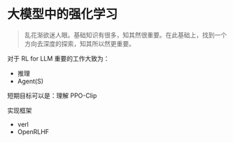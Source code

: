 # 大模型中的强化学习

> 乱花渐欲迷人眼。基础知识有很多，知其然很重要。在此基础上，找到一个方向去深度的探索，知其所以然更重要。

对于 RL for LLM 重要的工作大致为：

- 推理
- Agent(S)

短期目标可以是：理解 PPO-Clip

实现框架

- verl
- OpenRLHF
